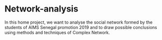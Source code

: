 # Network-analysis
In this home project, we want to analyse the social network formed by the students of AIMS Senegal promotion 2019  and to draw possible conclusions using methods and techniques of Complex Network.
